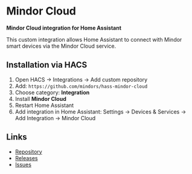 # Mindor Cloud

**Mindor Cloud integration for Home Assistant**

This custom integration allows Home Assistant to connect with Mindor smart devices via the Mindor Cloud service.

## Installation via HACS

1. Open HACS → Integrations → Add custom repository
2. Add: `https://github.com/mindors/hass-mindor-cloud`
3. Choose category: **Integration**
4. Install **Mindor Cloud**
5. Restart Home Assistant
6. Add integration in Home Assistant: Settings → Devices & Services → Add Integration → Mindor Cloud

## Links

- [Repository](https://github.com/mindors/hass-mindor-cloud)
- [Releases](https://github.com/mindors/hass-mindor-cloud/releases)
- [Issues](https://github.com/mindors/hass-mindor-cloud/issues)
